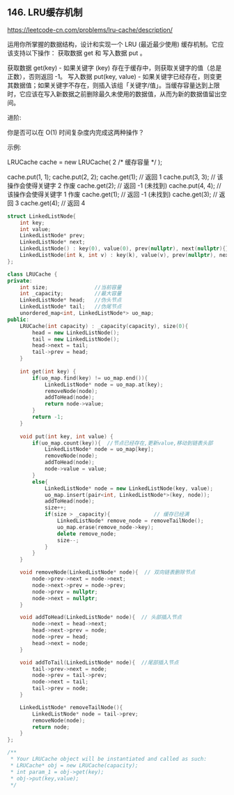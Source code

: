 ## 146. LRU缓存机制

https://leetcode-cn.com/problems/lru-cache/description/

运用你所掌握的数据结构，设计和实现一个  LRU (最近最少使用) 缓存机制。它应该支持以下操作： 获取数据 get 和 写入数据 put 。

获取数据 get(key) - 如果关键字 (key) 存在于缓存中，则获取关键字的值（总是正数），否则返回 -1。
写入数据 put(key, value) - 如果关键字已经存在，则变更其数据值；如果关键字不存在，则插入该组「关键字/值」。当缓存容量达到上限时，它应该在写入新数据之前删除最久未使用的数据值，从而为新的数据值留出空间。

 

进阶:

你是否可以在 O(1) 时间复杂度内完成这两种操作？

 

示例:

LRUCache cache = new LRUCache( 2 /* 缓存容量 */ );

cache.put(1, 1);
cache.put(2, 2);
cache.get(1);       // 返回  1
cache.put(3, 3);    // 该操作会使得关键字 2 作废
cache.get(2);       // 返回 -1 (未找到)
cache.put(4, 4);    // 该操作会使得关键字 1 作废
cache.get(1);       // 返回 -1 (未找到)
cache.get(3);       // 返回  3
cache.get(4);       // 返回  4

```cpp
struct LinkedListNode{
    int key;
    int value;
    LinkedListNode* prev;
    LinkedListNode* next;
    LinkedListNode() : key(0), value(0), prev(nullptr), next(nullptr){}
    LinkedListNode(int k, int v) : key(k), value(v), prev(nullptr), next(nullptr){}
};

class LRUCache {
private:
    int size;               //当前容量
    int _capacity;          //最大容量
    LinkedListNode* head;   //伪头节点
    LinkedListNode* tail;   //伪尾节点
    unordered_map<int, LinkedListNode*> uo_map;
public:
    LRUCache(int capacity) : _capacity(capacity), size(0){
        head = new LinkedListNode();
        tail = new LinkedListNode();
        head->next = tail;
        tail->prev = head;
    }
    
    int get(int key) {
        if(uo_map.find(key) != uo_map.end()){
            LinkedListNode* node = uo_map.at(key);
            removeNode(node);
            addToHead(node);
            return node->value;
        }
        return -1;
    }
    
    void put(int key, int value) {
        if(uo_map.count(key)){  //节点已经存在,更新value,移动到链表头部
            LinkedListNode* node = uo_map[key];
            removeNode(node);
            addToHead(node);
            node->value = value;
        }
        else{
            LinkedListNode* node = new LinkedListNode(key, value);
            uo_map.insert(pair<int, LinkedListNode*>(key, node));
            addToHead(node);
            size++;
            if(size > _capacity){              // 缓存已经满
                LinkedListNode* remove_node = removeTailNode();
                uo_map.erase(remove_node->key);
                delete remove_node;
                size--;
            }
        }
    }

    void removeNode(LinkedListNode* node){  // 双向链表删除节点
        node->prev->next = node->next;
        node->next->prev = node->prev;
        node->prev = nullptr;
        node->next = nullptr;
    }

    void addToHead(LinkedListNode* node){  // 头部插入节点
        node->next = head->next;
        head->next->prev = node;
        node->prev = head;
        head->next = node;
    }

    void addToTail(LinkedListNode* node){  //尾部插入节点
        tail->prev->next = node;
        node->prev = tail->prev;
        node->next = tail;
        tail->prev = node;
    }

    LinkedListNode* removeTailNode(){
        LinkedListNode* node = tail->prev;
        removeNode(node);
        return node;
    }
};

/**
 * Your LRUCache object will be instantiated and called as such:
 * LRUCache* obj = new LRUCache(capacity);
 * int param_1 = obj->get(key);
 * obj->put(key,value);
 */
```
